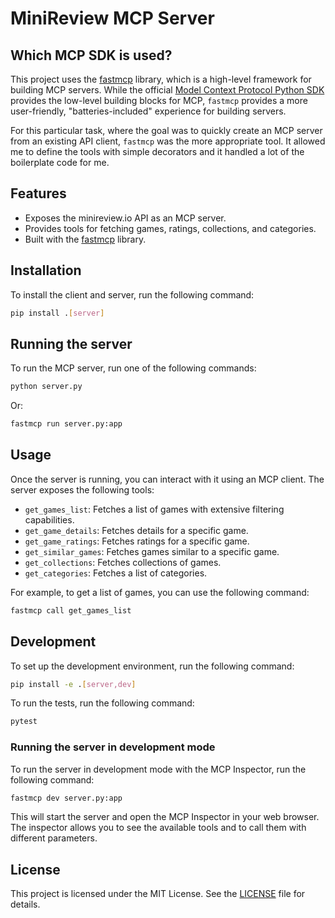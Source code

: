 # MiniReview MCP Server

## Which MCP SDK is used?

This project uses the [fastmcp](https://github.com/jlowin/fastmcp) library, which is a
high-level framework for building MCP servers. While the official
[Model Context Protocol Python SDK](https://github.com/modelcontextprotocol/python-sdk)
provides the low-level building blocks for MCP, `fastmcp` provides a more
user-friendly, "batteries-included" experience for building servers.

For this particular task, where the goal was to quickly create an MCP server
from an existing API client, `fastmcp` was the more appropriate tool. It allowed
me to define the tools with simple decorators and it handled a lot of the
boilerplate code for me.

## Features

- Exposes the minireview.io API as an MCP server.
- Provides tools for fetching games, ratings, collections, and categories.
- Built with the [fastmcp](https://github.com/modelcontextprotocol/fastmcp)
  library.

## Installation

To install the client and server, run the following command:

```bash
pip install .[server]
```

## Running the server

To run the MCP server, run one of the following commands:

```bash
python server.py
```

Or:

```bash
fastmcp run server.py:app
```

## Usage

Once the server is running, you can interact with it using an MCP client. The
server exposes the following tools:

- `get_games_list`: Fetches a list of games with extensive filtering
  capabilities.
- `get_game_details`: Fetches details for a specific game.
- `get_game_ratings`: Fetches ratings for a specific game.
- `get_similar_games`: Fetches games similar to a specific game.
- `get_collections`: Fetches collections of games.
- `get_categories`: Fetches a list of categories.

For example, to get a list of games, you can use the following command:

```bash
fastmcp call get_games_list
```

## Development

To set up the development environment, run the following command:

```bash
pip install -e .[server,dev]
```

To run the tests, run the following command:

```bash
pytest
```

### Running the server in development mode

To run the server in development mode with the MCP Inspector, run the following command:

```bash
fastmcp dev server.py:app
```

This will start the server and open the MCP Inspector in your web browser. The
inspector allows you to see the available tools and to call them with different
parameters.

## License

This project is licensed under the MIT License. See the [LICENSE](LICENSE) file
for details.
